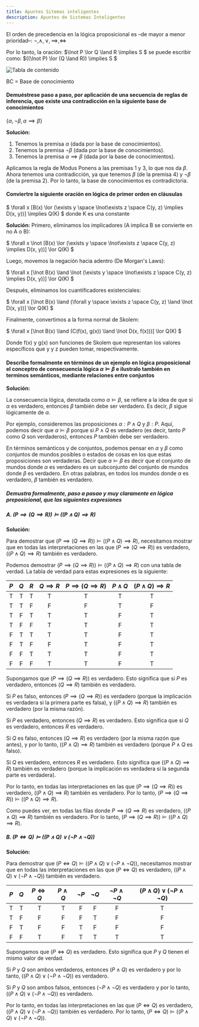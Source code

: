 ```yaml
---
title: Apuntes Sitemas inteligentes
description: Apuntes de Sistemas Inteligentes
---
```


El orden de precedencia en la lógica proposicional es –de mayor a menor prioridad–:
$\neg, \land, \lor, \implies, \iff$

Por lo tanto, la oración: $\lnot P \lor Q \land R \implies S $
se puede escribir como: $((\lnot P) \lor (Q \land R)) \implies S $

![Tabla de contenido](/img/SITable.png)

BC = Base de conocimiento

#### Demuéstrese paso a paso, por aplicación de una secuencia de reglas de inferencia, que existe una contradicción en la siguiente base de conocimientos

{$\alpha, \lnot \beta, \alpha \implies \beta$}

**Solución:**

1. Tenemos la premisa $\alpha$ (dada por la base de conocimientos).
2. Tenemos la premisa $\lnot \beta$ (dada por la base de conocimientos).
3. Tenemos la premisa $\alpha \implies \beta$ (dada por la base de conocimientos).

Aplicamos la regla de Modus Ponens a las premisas 1 y 3, lo que nos da $\beta$.
Ahora tenemos una contradicción, ya que tenemos $\beta$ (de la premisa 4) y $\lnot \beta$ (de la premisa 2).
Por lo tanto, la base de conocimientos es contradictoria.

#### Conviertre la siguiente oración en lógica de primer orden en cláusulas

$
\forall x [B(x) \lor (\exists y \space \lnot\exists z \space C(y, z) \implies D(x, y))] \implies Q(K)
$ donde K es una constante

**Solución:**
Primero, eliminamos los implicadores (A implica B se convierte en no A o B):

$ \forall x \lnot [B(x) \lor (\exists y \space \lnot\exists z \space C(y, z) \implies D(x, y))] \lor Q(K) $

Luego, movemos la negación hacia adentro (De Morgan's Laws):

$ \forall x [\lnot B(x) \land \lnot (\exists y \space \lnot\exists z \space C(y, z) \implies D(x, y))] \lor Q(K) $

Después, eliminamos los cuantificadores existenciales:

$ \forall x [\lnot B(x) \land (\forall y \space \exists z \space C(y, z) \land \lnot D(x, y))] \lor Q(K) $

Finalmente, convertimos a la forma normal de Skolem:

$ \forall x [\lnot B(x) \land (C(f(x), g(x)) \land \lnot D(x, f(x)))] \lor Q(K) $

Donde f(x) y g(x) son funciones de Skolem que representan los valores específicos que y y z pueden tomar, respectivamente.

#### Describe formalmente en términos de un ejemplo en lógica proposicional el conceptro de consecuencia lógica $\alpha \models \beta$ e ilustralo también en terminos semánticos, mediante relaciones entre conjuntos

**Solución:**

La consecuencia lógica, denotada como $\alpha \models \beta$, se refiere a la idea de que si $\alpha$ es verdadero, entonces $\beta$ también debe ser verdadero. Es decir, $\beta$ sigue lógicamente de $\alpha$.

Por ejemplo, consideremos las proposiciones $\alpha: P \land Q$ y $\beta: P$. Aquí, podemos decir que $\alpha \models \beta$ porque si $P \land Q$ es verdadero (es decir, tanto $P$ como $Q$ son verdaderos), entonces $P$ también debe ser verdadero.

En términos semánticos y de conjuntos, podemos pensar en $\alpha$ y $\beta$ como conjuntos de mundos posibles o estados de cosas en los que estas proposiciones son verdaderas. Decir que $\alpha \models \beta$ es decir que el conjunto de mundos donde $\alpha$ es verdadero es un subconjunto del conjunto de mundos donde $\beta$ es verdadero. En otras palabras, en todos los mundos donde $\alpha$ es verdadero, $\beta$ también es verdadero.

##### Demustra formalmente, paso a pasao y muy claramente en lógica preposicional, que las siguientes expresiones

##### A. $(P \implies (Q \implies R)) \models ((P \land Q) \implies R)$

**Solución:**

Para demostrar que $(P \implies (Q \implies R)) \models ((P \land Q) \implies R)$, necesitamos mostrar que en todas las interpretaciones en las que $(P \implies (Q \implies R))$ es verdadero, $((P \land Q) \implies R)$ también es verdadero.

Podemos demostrar $(P \implies (Q \implies R)) \models ((P \land Q) \implies R)$ con una tabla de verdad. La tabla de verdad para estas expresiones es la siguiente:

| $P$ | $Q$ | $R$ | $Q \implies R$ | $P \implies (Q \implies R)$ | $P \land Q$ | $(P \land Q) \implies R$ |
|:---:|:---:|:---:|:--------------:|:---------------------------:|:-----------:|:------------------------:|
| T   | T   | T   | T              | T                           | T           | T                        |
| T   | T   | F   | F              | F                           | T           | F                        |
| T   | F   | T   | T              | T                           | F           | T                        |
| T   | F   | F   | T              | T                           | F           | T                        |
| F   | T   | T   | T              | T                           | F           | T                        |
| F   | T   | F   | F              | T                           | F           | T                        |
| F   | F   | T   | T              | T                           | F           | T                        |
| F   | F   | F   | T              | T                           | F           | T                        |

Supongamos que $(P \implies (Q \implies R))$ es verdadero. Esto significa que si $P$ es verdadero, entonces $(Q \implies R)$ también es verdadero.

Si $P$ es falso, entonces $(P \implies (Q \implies R))$ es verdadero (porque la implicación es verdadera si la primera parte es falsa), y $((P \land Q) \implies R)$ también es verdadero (por la misma razón).

Si $P$ es verdadero, entonces $(Q \implies R)$ es verdadero. Esto significa que si $Q$ es verdadero, entonces $R$ es verdadero.

Si $Q$ es falso, entonces $(Q \implies R)$ es verdadero (por la misma razón que antes), y por lo tanto, $((P \land Q) \implies R)$ también es verdadero (porque $P \land Q$ es falso).

Si $Q$ es verdadero, entonces $R$ es verdadero. Esto significa que $((P \land Q) \implies R)$ también es verdadero (porque la implicación es verdadera si la segunda parte es verdadera).

Por lo tanto, en todas las interpretaciones en las que $(P \implies (Q \implies R))$ es verdadero, $((P \land Q) \implies R)$ también es verdadero. Por lo tanto, $(P \implies (Q \implies R)) \models ((P \land Q) \implies R)$.

Como puedes ver, en todas las filas donde $P \implies (Q \implies R)$ es verdadero, $((P \land Q) \implies R)$ también es verdadero. Por lo tanto, $(P \implies (Q \implies R)) \models ((P \land Q) \implies R)$.

##### B. $(P \iff Q) \models ((P \land Q) \lor (\lnot P \land \lnot Q))$

**Solución:**

Para demostrar que $(P \iff Q) \models ((P \land Q) \lor (\lnot P \land \lnot Q))$, necesitamos mostrar que en todas las interpretaciones en las que $(P \iff Q)$ es verdadero, $((P \land Q) \lor (\lnot P \land \lnot Q))$ también es verdadero.

| $P$ | $Q$ | $P \iff Q$ | $P \land Q$ | $\lnot P$ | $\lnot Q$ | $\lnot P \land \lnot Q$ | $(P \land Q) \lor (\lnot P \land \lnot Q)$  |
|:---:|:---:|:----------:|:-----------:|:---------:|:---------:|:-----------------------:|:-----------------------------------------:|
| T   | T   | T          | T           | F         | F         | F                       | T                                         |
| T   | F   | F          | F           | F         | T         | F                       | F                                         |
| F   | T   | F          | F           | T         | F         | F                       | F                                         |
| F   | F   | T          | F           | T         | T         | T                       | T                                         |

Supongamos que $(P \iff Q)$ es verdadero. Esto significa que $P$ y $Q$ tienen el mismo valor de verdad.

Si $P$ y $Q$ son ambos verdaderos, entonces $(P \land Q)$ es verdadero y por lo tanto, $((P \land Q) \lor (\lnot P \land \lnot Q))$ es verdadero.

Si $P$ y $Q$ son ambos falsos, entonces $(\lnot P \land \lnot Q)$ es verdadero y por lo tanto, $((P \land Q) \lor (\lnot P \land \lnot Q))$ es verdadero.

Por lo tanto, en todas las interpretaciones en las que $(P \iff Q)$ es verdadero, $((P \land Q) \lor (\lnot P \land \lnot Q))$ también es verdadero. Por lo tanto, $(P \iff Q) \models ((P \land Q) \lor (\lnot P \land \lnot Q))$.
